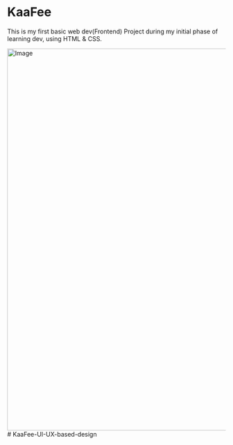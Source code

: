 # KaaFee
This is my first basic web dev(Frontend) Project during my initial phase of learning dev, using HTML &amp; CSS.

<img width="1882" height="879" alt="Image" src="https://github.com/user-attachments/assets/87f09e0b-f564-48d3-90af-0f6ca27f1d90" />
#   K a a F e e - U I - U X - b a s e d - d e s i g n 
 
 
